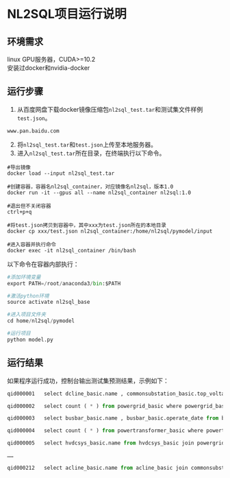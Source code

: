 # NL2SQL项目运行说明
## 环境需求
linux GPU服务器，CUDA>=10.2  
安装过docker和nvidia-docker
## 运行步骤
1. 从百度网盘下载docker镜像压缩包`nl2sql_test.tar`和测试集文件样例`test.json`。  
```
www.pan.baidu.com
```
2. 将`nl2sql_test.tar`和`test.json`上传至本地服务器。
3. 进入`nl2sql_test.tar`所在目录，在终端执行以下命令。 
```docker
#导出镜像
docker load --input nl2sql_test.tar
```  
```docker
#创建容器，容器名nl2sql_container，对应镜像名nl2sql，版本1.0
docker run -it --gpus all --name nl2sql_container nl2sql:1.0
```  
```docker
#退出但不关闭容器
ctrl+p+q
```  
```docker
#将test.json拷贝到容器中，其中xxx为test.json所在的本地目录
docker cp xxx/test.json nl2sql_container:/home/nl2sql/pymodel/input
```  
```docker
#进入容器并执行命令
docker exec -it nl2sql_container /bin/bash
```  
以下命令在容器内部执行：  
```python
#添加环境变量
export PATH=/root/anaconda3/bin:$PATH
```  
```python
#激活python环境
source activate nl2sql_base
```  
```python
#进入项目文件夹
cd home/nl2sql/pymodel
```  
```python
#运行项目
python model.py
```
## 运行结果
如果程序运行成功，控制台输出测试集预测结果，示例如下：  
```python
qid000001	select dcline_basic.name , commonsubstation_basic.top_voltage_type , dcline_statistic_power.average from dcline_basic join commonsubstation_basic on commonsubstation_basic.id = dcline_basic.id join dcline_statistic_power on commonsubstation_basic.id = dcline_statistic_power.id where dcline_basic.voltage_type like '%320%'

qid000002	select count ( * ) from powergrid_basic where powergrid_basic.level = '国家级'

qid000003	select busbar_basic.name , busbar_basic.operate_date from busbar_basic where busbar_basic.model = 'ldre-φ250/230'

qid000004	select count ( * ) from powertransformer_basic where powertransformer_basic.structural_style = '壳式'

qid000005	select hvdcsys_basic.name from hvdcsys_basic join powergrid_basic on powergrid_basic.id = hvdcsys_basic.id where powergrid_basic.name = '华北电网'

……

qid000212	select acline_basic.name from acline_basic join commonsubstation_basic on acline_basic.id = commonsubstation_basic.id where commonsubstation_basic.plant_station_type like '%火电%' and acline_basic.length > 300 and acline_basic.operate_date like '%2018%'

``` 

